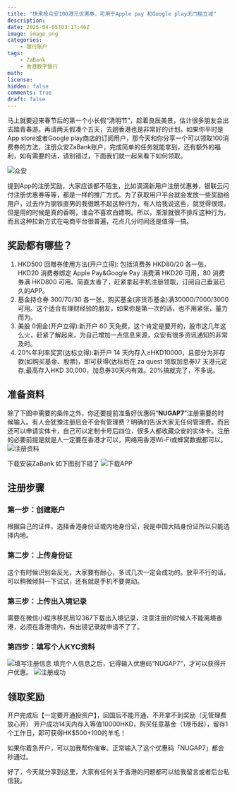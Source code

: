 ```yaml
---
title: "快来抢众安100港元优惠券，可用于Apple pay 和Google play无门槛立减"
description: 
date: 2025-04-05T03:17:46Z
image: image.png
categories:
    - 银行账户
tags:
    - ZaBank
    - 香港数字银行
math: 
license: 
hidden: false
comments: true
draft: false
---
```



马上就要迎来春节后的第一个小长假“清明节”，趁着良辰美景，估计很多朋友会出去踏青春游。再请两天假凑个五天，去趟香港也是非常好的计划。如果你平时是App store或者Google play商店的订阅用户，那今天和你分享一个可以领取100消费券的方法，注册众安ZaBank账户，完成简单的任务就能拿到，还有额外的福利，如有需要的话，请别错过，下面我们就一起来看下如何领取。

![众安](https://files.mdnice.com/user/58414/eba3cc20-a46d-4248-9a49-4a4493bfefba.png)

提到App的注册奖励，大家应该都不陌生，比如滴滴新用户注册优惠券，银联云闪付注册优惠券等等，都是一样的推广方式。为了获取用户平台就会发放一些奖励给用户，过去作为钢铁直男的我很瞧不起这种行为，有人给我说这些，就觉得很烦，但是用的时候是真的香啊，谁会不喜欢白嫖啊。所以，渐渐就很不排斥这种行为，而且这种拉新方式在电商平台很普遍，花点几分时间还是值得一搞。

## 奖励都有哪些？

1. HKD500 回赠券使用方法(开户立得):
包括消费券 HKD80/20 各一张，HKD20 消费券绑定 Apple Pay&Google Pay 消费满 HKD20 可用，80 消费券满 HKD800 可用。简直太香了，赶紧拿起手机注册领取，订阅自己垂涎已久的APP。
2. 基金持仓券 300/70/30 各一张，购买基金(非货币基金)满30000/7000/3000 可用。这个适合有理财经验的朋友，如果你是第一次的话，也不用紧张，量力而为。
3. 美股 0佣金(开户立得):新开户 60 天免费，这个肯定是要开的，股市这几年这么火，赶紧了解起来，为自己增加一点信息来源，众安有很多资讯通知的非常及时。
4. 20%年利率奖赏(达标立得):新开户 14 天内存入≥HKD10000，且部分为非存款(如购买基金、股票)，即可获得(达标后在 za quest 领取加息券)7 天港元定存,最高存入HKD 30,000，加息券30天内有效。20%搞就完了，不多说。

## 准备资料

除了下图中需要的条件之外，你还要提前准备好优惠码“**NUGAP7**”注册需要的时候输入。有人会犹豫注册后会不会有管理费？明确的告诉大家无任何管理费。而且还可以申请实体卡，自己可以定制卡号后四位，很多人都收藏众安的实体卡。注册的必要前提是就是人一定要在香港才可以，网络用香港Wi-Fi或蜂窝数据都可以。
![注册资料](https://files.mdnice.com/user/58414/24a40d5e-aef2-42cf-8a94-adfb760973c4.png)

下载安装ZaBank
如下图别下错了
![下载APP](https://files.mdnice.com/user/58414/1e8f12d5-f169-4499-917a-a3522e1047e2.jpg)

## 注册步骤

### 第一步：创建账户

根据自己的证件，选择香港身份证或内地身份证，我是中国大陆身份证所以只能选择内地。

### 第二步：上传身份证

这个有时候识别会反光，大家要有耐心，多试几次一定会成功的。放平不行的话，可以稍微倾斜一下试试，还有就是手机不要晃动。

### 第三步：上传出入境记录

需要在微信小程序移民局12367下载出入境记录，注意注册的时候人不能离境香港，必须在香港境内，有出镜记录就申请不了了。

### 第四步：填写个人KYC资料

![填写注册信息](https://files.mdnice.com/user/58414/4e6de97d-b686-421f-9f43-76da22ee08ee.png)
填完个人信息之后，记得输入优惠码“NUGAP7”，才可以获得开户优惠。
![注册成功](https://files.mdnice.com/user/58414/e07810f1-1235-4cd2-9aec-6d13250a1902.png)

## 领取奖励

开户完成后【一定要开通投资户】，回国后不能开通，不开拿不到奖励（无管理费放心开）
开户成功14天内存入等值10000HKD，购买任意基金（1港币起），留存1个工作日，即可获得HK$500+100的羊毛！

如果你着急开户，可以加我帮你催审。正常输入了这个优惠码「NUGAP7」都会秒通过。

好了，今天就分享到这里，大家有任何关于香港的问题都可以给我留言或者后台私信我。
